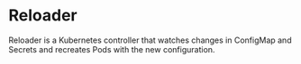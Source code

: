 # Reloader

Reloader is a Kubernetes controller that watches changes in ConfigMap and Secrets and recreates Pods with the new configuration.
